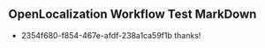## OpenLocalization Workflow Test MarkDown

* 2354f680-f854-467e-afdf-238a1ca59f1b 
thanks!



<!--HONumber=Jan16_HO2-->
